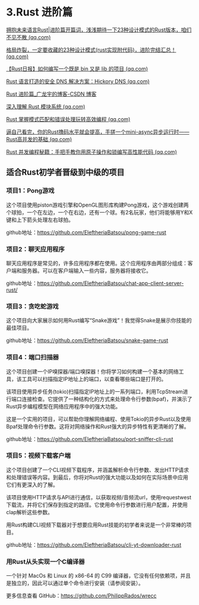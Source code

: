 # 3.Rust 进阶篇

[拥抱未来语言Rust|进阶篇开篇词，浅浅期待一下23种设计模式的Rust版本，咱们不见不散 (qq.com)](https://mp.weixin.qq.com/s/38jxk2OR5jmIfpvsoNPr_g)

[格局炸裂，一定要收藏的23种设计模式(rust实现附代码)，进阶完结汇总！ (qq.com)](https://mp.weixin.qq.com/s/tSSMruvZUACwluD9yCm8PA)

[【Rust日报】如何编写一个既是 bin 又是 lib 的项目 (qq.com)](https://mp.weixin.qq.com/s/hQf0I8DWuIrX51mTMRvNXQ)

[Rust 语言打造的安全 DNS 解决方案：Hickory DNS (qq.com)](https://mp.weixin.qq.com/s/VT72wi8Lfi_8ODYN5VN0GA)

[Rust 进阶篇\_广龙宇的博客-CSDN 博客](https://blog.csdn.net/weixin_47754149/category_11950496.html)

[深入理解 Rust 模块系统 (qq.com)](https://mp.weixin.qq.com/s/xPOnxOig2fGG-7BT0SB5CA)

[Rust 掌握模式匹配和错误处理玩转高效编程 (qq.com)](https://mp.weixin.qq.com/s/vxqFOnxqLnUmNAhUAgX3_g)

[逼自己看完，你的Rust撸码水平就会提高，手搓一个mini-async异步运行时——Rust高并发的基础 (qq.com)](https://mp.weixin.qq.com/s/rqpFyf7-Cx6Ota7e9zbOOg)

[Rust 并发编程秘籍：手把手教你用原子操作和锁编写高性能代码 (qq.com)](https://mp.weixin.qq.com/s/XRNJqbBmtdX9jgBePSyKJg)

## 适合Rust初学者晋级到中级的项目

### 项目1：Pong游戏

这个项目使用piston游戏引擎和OpenGL图形库构建Pong游戏，这个游戏创建两个球拍，一个在左边，一个在右边，还有一个球。有2名玩家，他们将能够用Y和X键和上下箭头处理左右球拍。

github地址：https://github.com/EleftheriaBatsou/pong-game-rust



### 项目2：聊天应用程序

聊天应用程序是常见的，许多应用程序都在使用。这个应用程序由两部分组成：客户端和服务器。可以在客户端输入一些内容，服务器将接收它。

github地址：https://github.com/EleftheriaBatsou/chat-app-client-server-rust/



### 项目3：贪吃蛇游戏

这个项目向大家展示如何用Rust编写“Snake游戏”！我觉得Snake是展示你技能的最佳项目。

github地址：https://github.com/EleftheriaBatsou/snake-game-rust



### 项目4：端口扫描器

这个项目创建一个IP嗅探器/端口嗅探器！你将学习如何构建一个基本的网络工具，该工具可以扫描指定IP地址上的端口，以查看哪些端口是打开的。

该项目使用异步任务(tokio)扫描指定IP地址上的一系列端口，利用TcpStream进行端口连接检查。它提供了一种结构化的方式来处理命令行参数(bpaf)，并演示了Rust异步编程模型在网络应用程序中的强大功能。

这是一个实用的项目，可以帮助你理解网络编程、使用Tokio的异步Rust以及使用Bpaf处理命令行参数。这将对网络操作和Rust强大的异步特性有更清晰的了解。

github地址：https://github.com/EleftheriaBatsou/port-sniffer-cli-rust



### 项目5：视频下载客户端

这个项目创建了一个CLI视频下载程序，并涵盖解析命令行参数、发出HTTP请求和处理错误等内容。到最后，你将对Rust的强大功能以及如何在实际场景中应用它们有更深入的了解。

该项目使用HTTP请求与API进行通信，以获取视频/音频流url，使用requestwest下载流，并将它们保存到指定的路径。它使用命令行参数进行用户配置，并使用clap解析这些参数。

用Rust构建CLI视频下载器对于想要应用Rust技能的初学者来说是一个非常棒的项目。

github地址：https://github.com/EleftheriaBatsou/cli-yt-downloader-rust

### 用Rust从头实现一个C编译器

一个针对 MacOs 和 Linux 的 x86-64 的 C99 编译器，它没有任何依赖项，并且是独立的，因此可以通过单个命令进行安装（请参阅安装）。

更多信息查看 GitHub：https://github.com/PhilippRados/wrecc
